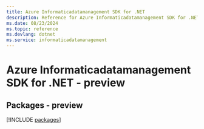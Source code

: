 ```yaml
---
title: Azure Informaticadatamanagement SDK for .NET
description: Reference for Azure Informaticadatamanagement SDK for .NET
ms.date: 08/23/2024
ms.topic: reference
ms.devlang: dotnet
ms.service: informaticadatamanagement
---
```

# Azure Informaticadatamanagement SDK for .NET - preview
## Packages - preview
[!INCLUDE [packages](informaticadatamanagement-index.md)]